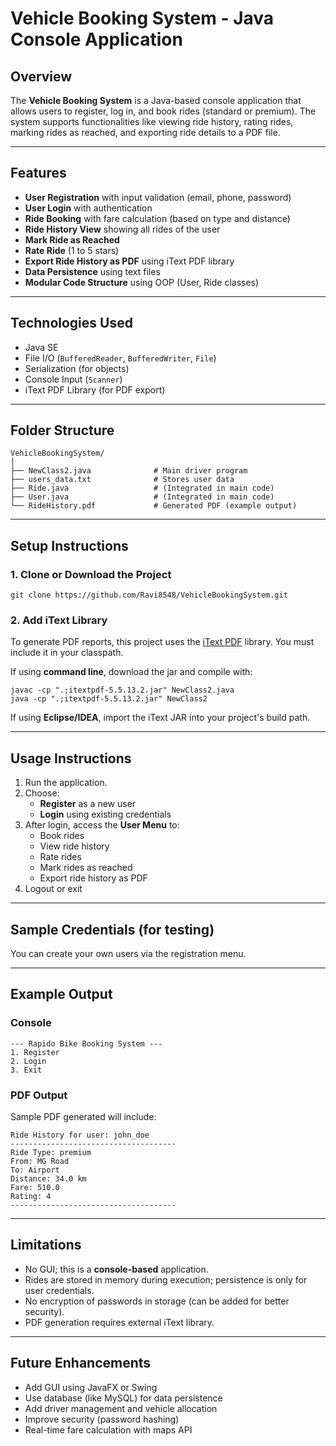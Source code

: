 

# Vehicle Booking System - Java Console Application

## Overview

The **Vehicle Booking System** is a Java-based console application that allows users to register, log in, and book rides (standard or premium). The system supports functionalities like viewing ride history, rating rides, marking rides as reached, and exporting ride details to a PDF file.

---

## Features

- **User Registration** with input validation (email, phone, password)
- **User Login** with authentication
- **Ride Booking** with fare calculation (based on type and distance)
- **Ride History View** showing all rides of the user
- **Mark Ride as Reached**
- **Rate Ride** (1 to 5 stars)
- **Export Ride History as PDF** using iText PDF library
- **Data Persistence** using text files
- **Modular Code Structure** using OOP (User, Ride classes)

---

## Technologies Used

- Java SE
- File I/O (`BufferedReader`, `BufferedWriter`, `File`)
- Serialization (for objects)
- Console Input (`Scanner`)
- iText PDF Library (for PDF export)

---

## Folder Structure

```
VehicleBookingSystem/
│
├── NewClass2.java              # Main driver program
├── users_data.txt              # Stores user data
├── Ride.java                   # (Integrated in main code)
├── User.java                   # (Integrated in main code)
└── RideHistory.pdf             # Generated PDF (example output)
```

---

## Setup Instructions

### 1. Clone or Download the Project

```
git clone https://github.com/Ravi8548/VehicleBookingSystem.git
```

### 2. Add iText Library

To generate PDF reports, this project uses the [iText PDF](https://mvnrepository.com/artifact/com.itextpdf/itextpdf) library. You must include it in your classpath.

If using **command line**, download the jar and compile with:

```
javac -cp ".;itextpdf-5.5.13.2.jar" NewClass2.java
java -cp ".;itextpdf-5.5.13.2.jar" NewClass2
```

If using **Eclipse/IDEA**, import the iText JAR into your project's build path.

---

## Usage Instructions

1. Run the application.
2. Choose:
   - **Register** as a new user
   - **Login** using existing credentials
3. After login, access the **User Menu** to:
   - Book rides
   - View ride history
   - Rate rides
   - Mark rides as reached
   - Export ride history as PDF
4. Logout or exit

---

## Sample Credentials (for testing)

You can create your own users via the registration menu.

---

## Example Output

### Console

```
--- Rapido Bike Booking System ---
1. Register
2. Login
3. Exit
```

### PDF Output

Sample PDF generated will include:
```
Ride History for user: john_doe
-------------------------------------
Ride Type: premium
From: MG Road
To: Airport
Distance: 34.0 km
Fare: 510.0
Rating: 4
-------------------------------------
```

---

## Limitations

- No GUI; this is a **console-based** application.
- Rides are stored in memory during execution; persistence is only for user credentials.
- No encryption of passwords in storage (can be added for better security).
- PDF generation requires external iText library.

---

## Future Enhancements

- Add GUI using JavaFX or Swing
- Use database (like MySQL) for data persistence
- Add driver management and vehicle allocation
- Improve security (password hashing)
- Real-time fare calculation with maps API 

